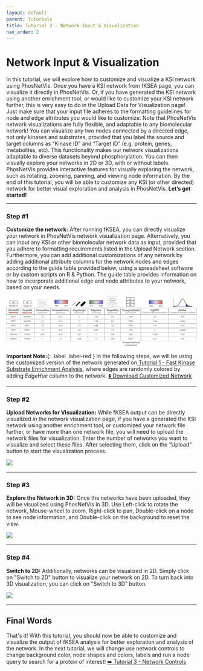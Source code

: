 ```yaml
---
layout: default
parent: Tutorials
title: Tutorial 2 - Network Input & Visualization
nav_order: 2
---
```


# Network Input & Visualization

In this tutorial, we will explore how to customize and visualize a KSI network using PhosNetVis. Once you have a KSI network from fKSEA page, you can visualize it directly in PhosNetVis. Or, if you have generated the KSI network using another enrichment tool, or would like to customize your KSI network further, this is very easy to do in the Upload Data for Visualization page!  Just make sure that your input file adheres to the formatting guidelines for node and edge attributes you would like to customize.  Note that PhosNetVis network visualizations are fully flexible, and adaptable to any biomolecular network! You can visualize any two nodes connected by a directed edge, not only kinases and substrates, provided that you label the source and target columns as “Kinase ID” and “Target ID” (e.g. protein, genes, metabolites, etc). This functionality makes our network visualizations adaptable to diverse datasets beyond phosphorylation. You can then visually explore your networks in 2D or 3D, with or without labels. PhosNetVis provides interactive features for visually exploring the network, such as rotating, zooming, panning, and viewing node information. By the end of this tutorial, you will be able to customize any KSI (or other directed) network for better visual exploration and analysis in PhosNetVis. **Let’s get started!**

***

### Step #1

**Customize the network:** After running fKSEA, you can directly visualize your network in PhosNetVis network visualization page. Alternatively, you can input any KSI or other biomolecular network data as input, provided that you adhere to formatting requirements listed in the Upload Network section. Furthermore, you can add  additional customizations of any network by adding additional attribute columns for the network nodes and edges according to the guide table provided below, using a spreadsheet software or by custom scripts on R & Python. The guide table provides information on how to incorporate additional edge and node attributes to your network, based on your needs.

![](../../assets/images/vis-tutorial/guide-table.png)

**Important Note:**{: .label .label-red } In the following steps, we will be using the customized version of the network generated on<a href="https://gumuslab.github.io/phosnetvis-docs/docs/tutorials/KEA.html"> Tutorial 1 - Fast Kinase Substrate Enrichment Analysis</a>, where edges are randomly colored by adding *EdgeHue* column to the network. <a href="../../assets/tutorial-datasets/customized-network.csv" download="customized-network.csv"> ⬇️ Download Customized Network</a>

***

### Step #2

**Upload Networks for Visualization:** While fKSEA output can be directly visualized in the network visualization page, if you have a generated the KSI network using another enrichment tool, or customized your network file further, or have more than one network file, you will need to upload the network files for visualization. Enter the number of networks you want to visualize and select these files. After selecting them, click on the “Upload” button to start the visualization process.

![](../../assets/images/vis-tutorial/vis-step2.gif)

***

### Step #3

**Explore the Network in 3D:** Once the networks have been uploaded, they will be visualized using PhosNetVis in 3D. Use Left-click to rotate the network, Mouse-wheel to zoom, Right-click to pan, Double-click on a node to see node information, and Double-click on the background to reset the view.

![](../../assets/images/vis-tutorial/vis-step3.gif)

***

### Step #4

**Switch to 2D:** Additionally, networks can be visualized in 2D. Simply click on "Switch to 2D" button to visualize your network on 2D. To turn back into 3D visualization, you can click on "Switch to 3D" button.

![](../../assets/images/vis-tutorial/vis-step4.gif)

***

## Final Words

That's it! With this tutorial, you should now be able to customize and visualize the output of fKSEA analysis for better exploration and analysis of the network. In the next tutorial, we will change use network controls to change background color, node shapes and colors, labels and run a node query to search for a protein of interest!  <a href="https://gumuslab.github.io/phosnetvis-docs/docs/tutorials/network-control.html"> ➡️ Tutorial 3 - Network Controls</a>


